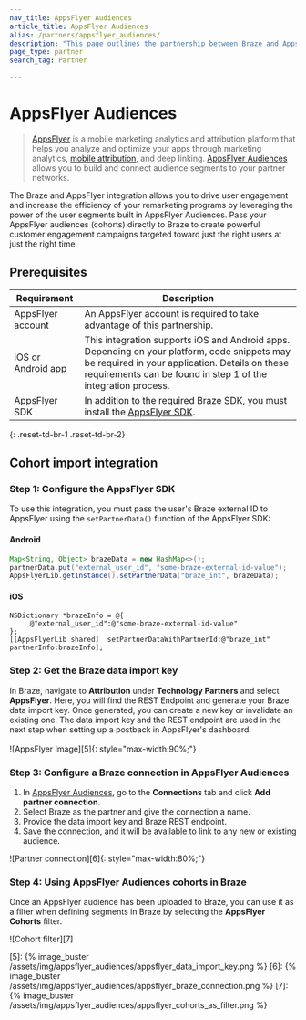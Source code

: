 ```yaml
---
nav_title: AppsFlyer Audiences
article_title: AppsFlyer Audiences
alias: /partners/appsflyer_audiences/
description: "This page outlines the partnership between Braze and AppsFlyer Audiences, a feature of the AppsFlyer platform that allows you to efficiently build and connect audience segments to partner networks."
page_type: partner
search_tag: Partner

---
```


# AppsFlyer Audiences

> [AppsFlyer][1] is a mobile marketing analytics and attribution platform that helps you analyze and optimize your apps through marketing analytics, [mobile attribution][3], and deep linking. [AppsFlyer Audiences][2] allows you to build and connect audience segments to your partner networks.

The Braze and AppsFlyer integration allows you to drive user engagement and increase the efficiency of your remarketing programs by leveraging the power of the user segments built in AppsFlyer Audiences. Pass your AppsFlyer audiences (cohorts) directly to Braze to create powerful customer engagement campaigns targeted toward just the right users at just the right time. 

## Prerequisites

| Requirement | Description |
|---|---|
| AppsFlyer account | An AppsFlyer account is required to take advantage of this partnership. |
| iOS or Android app | This integration supports iOS and Android apps. Depending on your platform, code snippets may be required in your application. Details on these requirements can be found in step 1 of the integration process. |
| AppsFlyer SDK | In addition to the required Braze SDK, you must install the [AppsFlyer SDK](https://support.appsflyer.com/hc/en-us/categories/201114756-SDK-integration-). |
{: .reset-td-br-1 .reset-td-br-2}

## Cohort import integration

### Step 1: Configure the AppsFlyer SDK

To use this integration, you must pass the user's Braze external ID to AppsFlyer using the `setPartnerData()` function of the AppsFlyer SDK:

#### Android 
```java
Map<String, Object> brazeData = new HashMap<>();
partnerData.put("external_user_id", "some-braze-external-id-value");
AppsFlyerLib.getInstance().setPartnerData("braze_int", brazeData);
```

#### iOS
```objc
NSDictionary *brazeInfo = @{
     @"external_user_id":@"some-braze-external-id-value"
};
[[AppsFlyerLib shared]  setPartnerDataWithPartnerId:@"braze_int" partnerInfo:brazeInfo];
```

### Step 2: Get the Braze data import key

In Braze, navigate to **Attribution** under **Technology Partners** and select **AppsFlyer**. Here, you will find the REST Endpoint and generate your Braze data import key. Once generated, you can create a new key or invalidate an existing one. The data import key and the REST endpoint are used in the next step when setting up a postback in AppsFlyer's dashboard.<br><br>![AppsFlyer Image][5]{: style="max-width:90%;"}

### Step 3: Configure a Braze connection in AppsFlyer Audiences

1. In [AppsFlyer Audiences][4], go to the **Connections** tab and click **Add partner connection**.
2. Select Braze as the partner and give the connection a name.
3. Provide the data import key and Braze REST endpoint.
4. Save the connection, and it will be available to link to any new or existing audience.

![Partner connection][6]{: style="max-width:80%;"}

### Step 4: Using AppsFlyer Audiences cohorts in Braze

Once an AppsFlyer audience has been uploaded to Braze, you can use it as a filter when defining segments in Braze by selecting the __AppsFlyer Cohorts__ filter.

![Cohort filter][7]

[1]: https://www.appsflyer.com/
[2]: https://www.appsflyer.com/product/audiences/
[3]: https://www.braze.com/docs/partners/message_orchestration/attribution/appsflyer/appsflyer/
[4]: https://support.appsflyer.com/hc/en-us/articles/115002689186-Audiences-guide#managing-connections
[5]: {% image_buster /assets/img/appsflyer_audiences/appsflyer_data_import_key.png %}
[6]: {% image_buster /assets/img/appsflyer_audiences/appsflyer_braze_connection.png %}
[7]: {% image_buster /assets/img/appsflyer_audiences/appsflyer_cohorts_as_filter.png %}